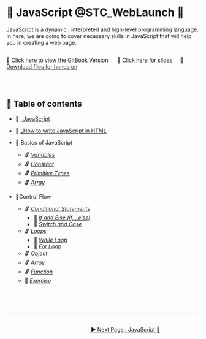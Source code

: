 # :trumpet: JavaScript @STC_WebLaunch :trumpet:

JavaScript is a dynamic , interpreted and high-level programming language. In here, we are going to cover necessary skills in JavaScript that will help you in creating a web page.
<br>

##

[:pushpin: Click here to view the GitBook Version](https://cheongyien.gitbook.io/javascript/) &nbsp;&nbsp;&nbsp;&nbsp;
[:pushpin: Click here for slides](https://slides.com/cheongyien/javascript_stc)&nbsp;&nbsp;&nbsp;&nbsp;
<a href="https://github.com/cheongyien/webLaunchJS/raw/master/hands_on.zip" download="WebLaunch2020_JS"> :pushpin: Download files for hands on</a>

<!-- [:pushpin: Download files for hands on](<a href="hands_on" donwload></a>) -->

##

<br>

## :memo: Table of contents

- :triangular_flag_on_post: [_JavaScript ](javascript.md)
- :triangular_flag_on_post: [_How to write JavaScript in HTML ](how-to-write-javascript-in-html.md)
- :triangular_flag_on_post: Basics of JavaScript

  - :unlock: [_Variables_](basics-of-javascript/variables.md)
  - :unlock: [_Constant_](basics-of-javascript/constant.md)
  - :unlock: [_Primitive Types_](basics-of-javascript/primitive-types.md)
  - :unlock: [_Array_](basics-of-javascript/array.md)

- :triangular_flag_on_post:Control Flow

  - :unlock: [_Conditional Statements_](control-flow/conditional-statements/README.md)
    - :key: [_If and Else \(if....else\)_](control-flow/conditional-statements/if-and-else-if....else.md)
    - :key: [_Switch and Case_](control-flow/conditional-statements/switch-and-case.md)
  - :unlock: [_Loops_](control-flow/loops/README.md)
    - :key: [_While Loop_](control-flow/loops/while-loop.md)
    - :key: [_For Loop_](control-flow/loops/for-loop.md)
  - :unlock: [_Object_](control-flow/object.md)
  - :unlock: [_Array_](control-flow/array.md)
  - :unlock: [_Function_](control-flow/function.md)
  - :dart: [_Exercise_](control-flow/exercise.md)

<br><br><br>

<hr>

&nbsp;&nbsp;&nbsp;&nbsp;&nbsp;&nbsp;&nbsp;&nbsp;&nbsp;&nbsp;&nbsp;&nbsp;&nbsp;&nbsp;&nbsp;&nbsp;&nbsp;&nbsp;&nbsp;&nbsp;&nbsp;&nbsp;&nbsp;&nbsp;&nbsp;&nbsp;&nbsp;&nbsp;&nbsp;&nbsp;&nbsp;&nbsp;&nbsp;&nbsp;&nbsp;&nbsp;&nbsp;&nbsp;&nbsp;&nbsp;&nbsp;&nbsp;&nbsp;&nbsp;&nbsp;&nbsp;&nbsp;&nbsp;&nbsp;&nbsp;&nbsp;&nbsp;&nbsp;&nbsp;&nbsp;&nbsp;&nbsp;&nbsp;&nbsp;&nbsp;&nbsp;&nbsp;&nbsp;&nbsp;&nbsp;&nbsp;&nbsp;&nbsp;&nbsp;&nbsp;&nbsp;&nbsp;&nbsp;&nbsp;&nbsp;&nbsp;&nbsp;&nbsp;&nbsp;&nbsp;&nbsp;&nbsp;&nbsp;&nbsp;&nbsp;&nbsp;&nbsp;&nbsp;&nbsp;&nbsp;&nbsp;&nbsp;&nbsp;&nbsp;&nbsp;&nbsp;&nbsp;&nbsp;&nbsp;&nbsp;&nbsp;&nbsp;&nbsp;&nbsp;&nbsp;&nbsp;&nbsp;&nbsp;&nbsp;&nbsp;&nbsp;&nbsp;&nbsp;&nbsp;&nbsp;&nbsp;&nbsp;&nbsp;&nbsp;&nbsp;&nbsp;&nbsp;&nbsp;&nbsp;&nbsp;&nbsp;&nbsp;&nbsp;&nbsp;&nbsp;&nbsp;&nbsp;&nbsp;&nbsp;&nbsp;&nbsp;&nbsp;&nbsp;&nbsp;&nbsp;&nbsp;&nbsp;&nbsp;&nbsp;&nbsp;&nbsp;&nbsp;&nbsp;&nbsp;&nbsp;&nbsp;&nbsp;&nbsp;&nbsp;&nbsp;&nbsp;&nbsp;&nbsp;&nbsp;&nbsp;&nbsp;&nbsp;&nbsp;&nbsp;&nbsp;&nbsp;&nbsp;&nbsp;&nbsp;&nbsp;&nbsp;&nbsp;&nbsp;&nbsp;&nbsp;&nbsp;&nbsp;&nbsp;&nbsp;&nbsp;&nbsp;&nbsp;&nbsp;[ :arrow_forward: Next Page : JavaScript :triangular_flag_on_post: ](javascript.md)
